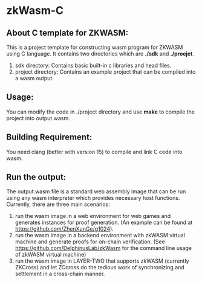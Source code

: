 # zkWasm-C
## About C template for ZKWASM:
This is a project template for constructing wasm program for ZKWASM using C language.
It contains two directories which are **./sdk** and **./proejct**.
1. sdk directory:  Contains basic built-in c libraries and head files.
2. project directory: Contains an example project that can be compiled into a wasm output.

## Usage:
You can modify the code in ./project directory and use **make** to compile the project into output.wasm.

## Building Requirement:
You need clang (better with version 15) to compile and link C code into wasm.

## Run the output:
The output.wasm file is a standard web assembly image that can be run using any wasm interpreter which provides necessary host functions. 
Currently, there are three main scenarios:
1. run the wasm image in a web environment for web games and generates instances for proof generation. (An example can be found at https://github.com/ZhenXunGe/g1024).
2. run the wasm image in a backend environment with zkWASM virtual machine and generate proofs for on-chain verification. (See https://github.com/DelphinusLab/zkWasm for the command line usage of zkWASM virtual machine)
3. run the wasm image in LAYER-TWO that supports zkWASM (currently ZKCross) and let ZCcross do the tedious work of synchronizing and settlement in a cross-chain manner.
